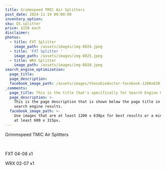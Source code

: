 ```yaml
---
title: Grimmspeed TMIC Air Splitters
post_date: 2024-11-19 00:00:00
inventory_option:
sku: GS.splitter
price: $150 each
disclaimer:
photos:
  - title: FXT Splitter
    image_path: /assets/images/img-8024.jpeg
  - title: 'FXT Splitter '
    image_path: /assets/images/img-8025.jpeg
  - title: WRX Splitter
    image_path: /assets/images/img-8028.jpeg
search_engine_optimization:
  page_title:
  page_description:
  facebook_image_path: /assets/images/thesubiedoctor-facebook-1200x630.png
_comments:
  page_title: This is the title that's specifically for Search Engine Optimization.
  page_description: >-
    This is the page description that is shown below the page title in the
    search engine results.
  facebook_image_path: >-
    Use images that are at least 1200 x 630px for best results or a minimum of
    at least 600 x 315px.
---
```

Grimmspeed TMIC Air Splitters

&nbsp;

FXT 04-08 x1

WRX 02-07 x1